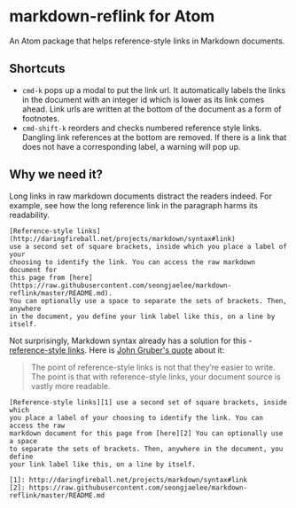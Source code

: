 # markdown-reflink for Atom

An Atom package that helps reference-style links in Markdown documents.

## Shortcuts

- `cmd-k` pops up a modal to put the link url. It automatically labels the links in the document with an integer id which is lower as its link comes ahead. Link urls are written at the bottom of the document as a form of footnotes.
- `cmd-shift-k` reorders and checks numbered reference style links. Dangling link references at the bottom are removed. If there is a link that does not have a corresponding label, a warning will pop up.

## Why we need it?

Long links in raw markdown documents distract the readers indeed.
For example, see how the long reference link in the paragraph harms its readability.

```
[Reference-style links](http://daringfireball.net/projects/markdown/syntax#link)
use a second set of square brackets, inside which you place a label of your
choosing to identify the link. You can access the raw markdown document for
this page from [here](https://raw.githubusercontent.com/seongjaelee/markdown-reflink/master/README.md).
You can optionally use a space to separate the sets of brackets. Then, anywhere
in the document, you define your link label like this, on a line by itself.
```

Not surprisingly, Markdown syntax already has a solution for this - [reference-style links][1]. Here is [John Gruber's quote][1] about it:

> The point of reference-style links is not that they’re easier to write. The point is that with reference-style links, your document source is vastly more readable.

```
[Reference-style links][1] use a second set of square brackets, inside which
you place a label of your choosing to identify the link. You can access the raw
markdown document for this page from [here][2] You can optionally use a space
to separate the sets of brackets. Then, anywhere in the document, you define
your link label like this, on a line by itself.

[1]: http://daringfireball.net/projects/markdown/syntax#link
[2]: https://raw.githubusercontent.com/seongjaelee/markdown-reflink/master/README.md
```

[1]: http://daringfireball.net/projects/markdown/syntax#link
